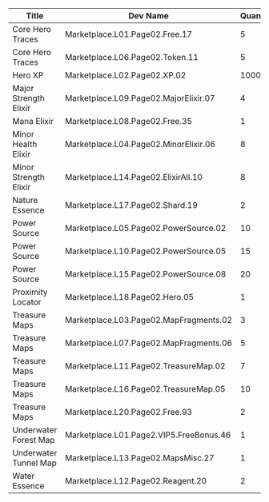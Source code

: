 | Title | Dev Name | Quantity | Currency |  Price |
| ----- | -------- | -------- | -------- |  ----- |
| Core Hero Traces | Marketplace.L01.Page02.Free.17 | 5 | Gold | 0 |
| Core Hero Traces | Marketplace.L06.Page02.Token.11 | 5 | Gold | 35000 |
| Hero XP | Marketplace.L02.Page02.XP.02 | 100000 | Gold | 200 |
| Major Strength Elixir | Marketplace.L09.Page02.MajorElixir.07 | 4 | Gold | 50000 |
| Mana Elixir | Marketplace.L08.Page02.Free.35 | 1 | Gold | 0 |
| Minor Health Elixir | Marketplace.L04.Page02.MinorElixir.06 | 8 | Gold | 4000 |
| Minor Strength Elixir | Marketplace.L14.Page02.ElixirAll.10 | 8 | Gold | 4000 |
| Nature Essence | Marketplace.L17.Page02.Shard.19 | 2 | Gold | 300000 |
| Power Source | Marketplace.L05.Page02.PowerSource.02 | 10 | Gold | 2500 |
| Power Source | Marketplace.L10.Page02.PowerSource.05 | 15 | Gold | 2500 |
| Power Source | Marketplace.L15.Page02.PowerSource.08 | 20 | Gold | 2500 |
| Proximity Locator | Marketplace.L18.Page02.Hero.05 | 1 | Gold | 300000 |
| Treasure Maps | Marketplace.L03.Page02.MapFragments.02 | 3 | Gold | 20000 |
| Treasure Maps | Marketplace.L07.Page02.MapFragments.06 | 5 | Gold | 20000 |
| Treasure Maps | Marketplace.L11.Page02.TreasureMap.02 | 7 | Gold | 20000 |
| Treasure Maps | Marketplace.L16.Page02.TreasureMap.05 | 10 | Gold | 20000 |
| Treasure Maps | Marketplace.L20.Page02.Free.93 | 2 | Gold | 0 |
| Underwater Forest Map | Marketplace.L01.Page2.VIP5.FreeBonus.46 | 1 | Gold | 0 |
| Underwater Tunnel Map | Marketplace.L13.Page02.MapsMisc.27 | 1 | Gems | 400 |
| Water Essence | Marketplace.L12.Page02.Reagent.20 | 2 | Gems | 200 |
